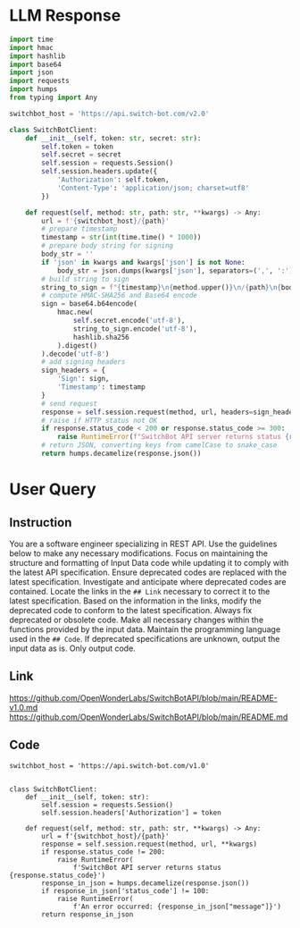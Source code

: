 # LLM Response
```python
import time
import hmac
import hashlib
import base64
import json
import requests
import humps
from typing import Any

switchbot_host = 'https://api.switch-bot.com/v2.0'

class SwitchBotClient:
    def __init__(self, token: str, secret: str):
        self.token = token
        self.secret = secret
        self.session = requests.Session()
        self.session.headers.update({
            'Authorization': self.token,
            'Content-Type': 'application/json; charset=utf8'
        })

    def request(self, method: str, path: str, **kwargs) -> Any:
        url = f'{switchbot_host}/{path}'
        # prepare timestamp
        timestamp = str(int(time.time() * 1000))
        # prepare body string for signing
        body_str = ''
        if 'json' in kwargs and kwargs['json'] is not None:
            body_str = json.dumps(kwargs['json'], separators=(',', ':'), ensure_ascii=False)
        # build string to sign
        string_to_sign = f"{timestamp}\n{method.upper()}\n/{path}\n{body_str}"
        # compute HMAC-SHA256 and Base64 encode
        sign = base64.b64encode(
            hmac.new(
                self.secret.encode('utf-8'),
                string_to_sign.encode('utf-8'),
                hashlib.sha256
            ).digest()
        ).decode('utf-8')
        # add signing headers
        sign_headers = {
            'Sign': sign,
            'Timestamp': timestamp
        }
        # send request
        response = self.session.request(method, url, headers=sign_headers, **kwargs)
        # raise if HTTP status not OK
        if response.status_code < 200 or response.status_code >= 300:
            raise RuntimeError(f"SwitchBot API server returns status {response.status_code}")
        # return JSON, converting keys from camelCase to snake_case
        return humps.decamelize(response.json())
```

# User Query
## Instruction
You are a software engineer specializing in REST API.
Use the guidelines below to make any necessary modifications.
Focus on maintaining the structure and formatting of Input Data code while updating it to comply with the latest API specification.
Ensure deprecated codes are replaced with the latest specification.
Investigate and anticipate where deprecated codes are contained. Locate the links in the `## Link` necessary to correct it to the latest specification.
Based on the information in the links, modify the deprecated code to conform to the latest specification.
Always fix deprecated or obsolete code. Make all necessary changes within the functions provided by the input data.
Maintain the programming language used in the `## Code`.
If deprecated specifications are unknown, output the input data as is.
Only output code.

## Link
https://github.com/OpenWonderLabs/SwitchBotAPI/blob/main/README-v1.0.md
https://github.com/OpenWonderLabs/SwitchBotAPI/blob/main/README.md

## Code
```
switchbot_host = 'https://api.switch-bot.com/v1.0'


class SwitchBotClient:
    def __init__(self, token: str):
        self.session = requests.Session()
        self.session.headers['Authorization'] = token

    def request(self, method: str, path: str, **kwargs) -> Any:
        url = f'{switchbot_host}/{path}'
        response = self.session.request(method, url, **kwargs)
        if response.status_code != 200:
            raise RuntimeError(
                f'SwitchBot API server returns status {response.status_code}')
        response_in_json = humps.decamelize(response.json())
        if response_in_json['status_code'] != 100:
            raise RuntimeError(
                f'An error occurred: {response_in_json["message"]}')
        return response_in_json

```